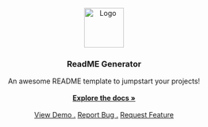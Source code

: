          
<br/>
<div align="center">
<a href="https://github.com/ShaanCoding/ReadME-Generator">
<img src="https://source.unsplash.com/random/256x256" alt="Logo" width="80" height="80">
</a>
<h3 align="center">ReadME Generator</h3>
<p align="center">
An awesome README template to jumpstart your projects!
<br/>
<br/>
<a href="https://github.com/ShaanCoding/ReadME-Generator/"><strong>Explore the docs »</strong></a>
<br/>
<br/>
<a href="https://github.com/ShaanCoding/ReadME-Generator/">View Demo .</a>  
<a href="https://github.com/ShaanCoding/ReadME-Generator/issues/new?labels=bug&template=bug-report---.md">Report Bug .</a>
<a href="https://github.com/ShaanCoding/ReadME-Generator/issues/new?labels=enhancement&template=feature-request---.md">Request Feature</a>
</p>
</div>

